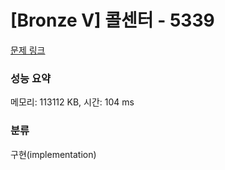 # [Bronze V] 콜센터 - 5339 

[문제 링크](https://www.acmicpc.net/problem/5339) 

### 성능 요약

메모리: 113112 KB, 시간: 104 ms

### 분류

구현(implementation)

